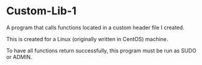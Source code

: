 # Custom-Lib-1

A program that calls functions located in a custom header file I created.

This is created for a Linux (originally written in CentOS) machine.

To have all functions return successfully, this program must be run as SUDO or ADMIN.
